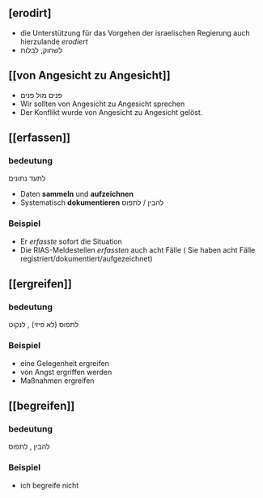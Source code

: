 ## [erodirt]
- die Unterstützung für das Vorgehen der israelischen Regierung auch hierzulande *erodiert*
- לשחוק, לבלות
## [[von Angesicht zu Angesicht]]
- פנים מול פנים
- Wir sollten von Angesicht zu Angesicht sprechen
- Der Konflikt wurde von Angesicht zu Angesicht gelöst.
## [[erfassen]]
### bedeutung
 לתעד נתונים
- Daten **sammeln** und **aufzeichnen**
- Systematisch **dokumentieren**
להבין / לתפוס

### Beispiel
- Er *erfasste* sofort die Situation
- Die RIAS-Meldestellen *erfassten* auch acht Fälle ( Sie haben acht Fälle registriert/dokumentiert/aufgezeichnet)

## [[ergreifen]]
### bedeutung
לתפוס (לא פיזי) , לנקוט 
### Beispiel
- eine Gelegenheit ergreifen
- von Angst ergriffen werden
- Maßnahmen ergreifen

## [[begreifen]]
### bedeutung

להבין , לתפוס
### Beispiel
- ich begreife nicht